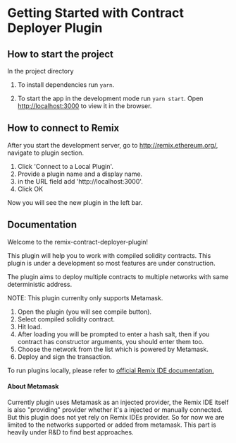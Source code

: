 # Getting Started with Contract Deployer Plugin

## How to start the project

In the project directory

1. To install dependencies run `yarn`.

2. To start the app in the development mode run `yarn start`.
   Open [http://localhost:3000](http://localhost:3000) to view it in the browser.

## How to connect to Remix

After you start the development server, go to http://remix.ethereum.org/, navigate to plugin section.

1. Click 'Connect to a Local Plugin'.
2. Provide a plugin name and a display name.
3. in the URL field add 'http://localhost:3000'.
4. Click OK

Now you will see the new plugin in the left bar.

## Documentation

Welcome to the remix-contract-deployer-plugin!

This plugin will help you to work with compiled solidity contracts. This plugin is under a development so most features are under construction.

The plugin aims to deploy multiple contracts to multiple networks with same deterministic address.

NOTE: This plugin currenlty only supports Metamask.

1. Open the plugin (you will see compile button).
2. Select compiled solidity contract.
3. Hit load.
4. After loading you will be prompted to enter a hash salt, then if you contract has constructor arguments, you should enter them too.
5. Choose the network from the list which is powered by Metamask.
6. Deploy and sign the transaction.

To run plugins locally, please refer to [official Remix IDE documentation.](https://remix-ide.readthedocs.io/en/latest/plugin_manager.html?highlight=connect%20to%20local%20plugin#plugin-devs-load-a-local-plugin)

#### About Metamask

Currently plugin uses Metamask as an injected provider, the Remix IDE itself is also "providing" provider whether it's a injected or manually connected. But this plugin does not yet rely on Remix IDEs provider. So for now we are limited to the networks supported or added from metamask. This part is heavily under R&D to find best approaches.
